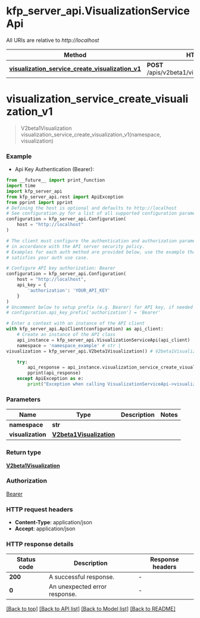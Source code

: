 # kfp_server_api.VisualizationServiceApi

All URIs are relative to *http://localhost*

Method | HTTP request | Description
------------- | ------------- | -------------
[**visualization_service_create_visualization_v1**](VisualizationServiceApi.md#visualization_service_create_visualization_v1) | **POST** /apis/v2beta1/visualizations/{namespace} | 


# **visualization_service_create_visualization_v1**
> V2beta1Visualization visualization_service_create_visualization_v1(namespace, visualization)



### Example

* Api Key Authentication (Bearer):
```python
from __future__ import print_function
import time
import kfp_server_api
from kfp_server_api.rest import ApiException
from pprint import pprint
# Defining the host is optional and defaults to http://localhost
# See configuration.py for a list of all supported configuration parameters.
configuration = kfp_server_api.Configuration(
    host = "http://localhost"
)

# The client must configure the authentication and authorization parameters
# in accordance with the API server security policy.
# Examples for each auth method are provided below, use the example that
# satisfies your auth use case.

# Configure API key authorization: Bearer
configuration = kfp_server_api.Configuration(
    host = "http://localhost",
    api_key = {
        'authorization': 'YOUR_API_KEY'
    }
)
# Uncomment below to setup prefix (e.g. Bearer) for API key, if needed
# configuration.api_key_prefix['authorization'] = 'Bearer'

# Enter a context with an instance of the API client
with kfp_server_api.ApiClient(configuration) as api_client:
    # Create an instance of the API class
    api_instance = kfp_server_api.VisualizationServiceApi(api_client)
    namespace = 'namespace_example' # str | 
visualization = kfp_server_api.V2beta1Visualization() # V2beta1Visualization | 

    try:
        api_response = api_instance.visualization_service_create_visualization_v1(namespace, visualization)
        pprint(api_response)
    except ApiException as e:
        print("Exception when calling VisualizationServiceApi->visualization_service_create_visualization_v1: %s\n" % e)
```

### Parameters

Name | Type | Description  | Notes
------------- | ------------- | ------------- | -------------
 **namespace** | **str**|  | 
 **visualization** | [**V2beta1Visualization**](V2beta1Visualization.md)|  | 

### Return type

[**V2beta1Visualization**](V2beta1Visualization.md)

### Authorization

[Bearer](../README.md#Bearer)

### HTTP request headers

 - **Content-Type**: application/json
 - **Accept**: application/json

### HTTP response details
| Status code | Description | Response headers |
|-------------|-------------|------------------|
**200** | A successful response. |  -  |
**0** | An unexpected error response. |  -  |

[[Back to top]](#) [[Back to API list]](../README.md#documentation-for-api-endpoints) [[Back to Model list]](../README.md#documentation-for-models) [[Back to README]](../README.md)

